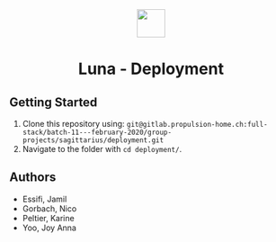 <div align='center'>
<img height="50" src=".logo/logo.png" style="align:center">
<h1>Luna - Deployment</h1>
</div>

## Getting Started

1) Clone this repository using:
`git@gitlab.propulsion-home.ch:full-stack/batch-11---february-2020/group-projects/sagittarius/deployment.git` 
2) Navigate to the folder with `cd deployment/`.

## Authors

- Essifi, Jamil
- Gorbach, Nico
- Peltier, Karine
- Yoo, Joy Anna